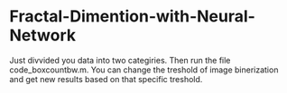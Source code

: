 # Fractal-Dimention-with-Neural-Network
Just divvided you data into two categiries. 
Then run the file code_boxcountbw.m.
You can change the treshold of image binerization and get new results based on that specific treshold.
